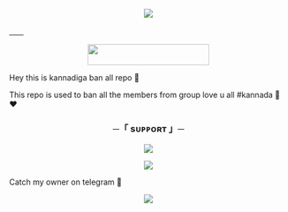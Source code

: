 
<p align="center">
  <img src="https://te.legra.ph/file/0f547a18de93e6bad18a5.jpg">
</p>

[ㅤㅤ](https://heroku.com/deploy?template=https://github.com/ZexxySnowy/ZexxyBanAll)
<p align="center"><a href="https://dashboard.heroku.com/new?template=https://github.com/JarvisxdAi/banALL"> <img src="https://img.shields.io/badge/Deploy%20On%20Heroku-black?style=for-the-badge&logo=heroku" width="220" height="38.45"/></a></p>

Hey this is kannadiga ban all repo 🥀

This repo is used to ban all the members from group love u all #kannada 💛♥️

<h3 align="center">
    ─「 sᴜᴩᴩᴏʀᴛ 」─
</h3>

<p align="center">
<a href="https://t.me/SNOWY_SUPPORT"><img src="https://img.shields.io/badge/-Support%20Group-blue.svg?style=for-the-badge&logo=Telegram"></a>
</p>

<p align="center">
<a href="https://telegram.me/https://t.me/TeamAgora"><img src="https://img.shields.io/badge/-Support%20Channel-blue.svg?style=for-the-badge&logo=Telegram"></a>
</p>

Catch my owner on telegram 🐼

<p align="center">
<a href="https://telegram.me/KannadigaXd"><img src="https://img.shields.io/badge/-Owner%20Xd-White.svg?style=for-the-badge&logo=Telegram"></a>
</p>



